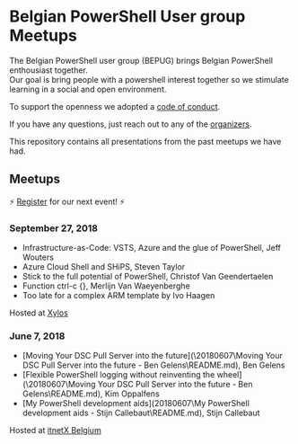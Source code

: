 # Belgian PowerShell User group Meetups

The Belgian PowerShell user group (BEPUG) brings Belgian PowerShell enthousiast together.  
Our goal is bring people with a powershell interest together so we stimulate learning in a social and open environment.

To support the openness we adopted a [code of conduct](.github/CODE_OF_CONDUCT.md).

If you have any questions, just reach out to any of the [organizers](.github/AUTHORS.md).

This repository contains all presentations from the past meetups we have had.

## Meetups

:zap: [Register](https://www.eventbrite.com/o/bepug-8895256961) for our next event! :zap:

### September 27, 2018

* Infrastructure-as-Code: VSTS, Azure and the glue of PowerShell, Jeff Wouters
* Azure Cloud Shell and SHiPS, Steven Taylor
* Stick to the full potential of PowerShell, Christof Van Geendertaelen
* Function ctrl-c {}, Merlijn Van Waeyenberghe
* Too late for a complex ARM template by Ivo Haagen

Hosted at [Xylos](https://www.xylos.com/)

### June 7, 2018

* [Moving Your DSC Pull Server into the future](\20180607\Moving Your DSC Pull Server into the future - Ben Gelens\README.md), Ben Gelens
* [Flexible PowerShell logging without reinventing the wheel](\20180607\Moving Your DSC Pull Server into the future - Ben Gelens\README.md), Kim Oppalfens
* [My PowerShell development aids](20180607\My PowerShell development aids - Stijn Callebaut\README.md), Stijn Callebaut

Hosted at [itnetX Belgium](https://www.itnetx.be)
